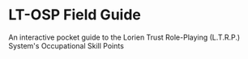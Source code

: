 # LT-OSP Field Guide

An interactive pocket guide to the Lorien Trust Role-Playing (L.T.R.P.) System's Occupational Skill Points